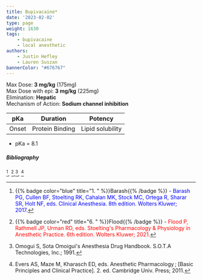 ```yaml
---
title: Bupivacaine*
date: '2023-02-02'
type: page
weight: 1630
tags: 
    - bupivacaine
    - local anesthetic
authors: 
    - Justin Hefley
    - Lauren Suszan
bannerColor: "#676767"
---
```



Max Dose: **3 mg/kg** (175mg)  
Max Dose with epi: **3 mg/kg** (225mg)  
Elimination: **Hepatic**  
Mechanism of Action: **Sodium channel inhibition** 

|pKa | Duration| Potency|
|:--: |:--: |:--: |
| Onset | Protein Binding | Lipid solubility|

- pKa = 8.1


##### Bibliography
[^1], [^6],[^14], [^15]



[^1]: {{% badge color="blue" title="1. " %}}Barash{{% /badge %}}<span style="color:blue"> - Barash PG, Cullen BF, Stoelting RK, Cahalan MK, Stock MC, Ortega R, Sharar SR, Holt NF, eds. Clinical Anesthesia. 8th edition. Wolters Kluwer; 2017.</span>  
[^2]: {{% badge color="purple" title="2. " %}}Chestnut{{% /badge %}}<span style="color:purple"> - Chestnut DH, Wong CA, Tsen LC, Ngan Kee WD, Beilin Y, Mhyre JM, Bateman BT, eds. 6th edition. Elsevier; 2020.</span>  
[^3]: {{% badge color="pink" title="3. " %}}Cote{{% /badge %}} - <span style="color:pink">Coté CJ, Lerman J, Anderson BJ. Coté and Lerman's A Practice of Anesthesia for Infants and Children. 6th edition. Elsevier; 2018.</span>  
[^4]: {{% badge color="brown" title="4. " %}}Ehrenwerth{{% /badge %}} - <span style="color:brown">Ehrenwerth J, Eisenkraft J, Berry J, eds. Anesthesia Equipment: Principles and Applications. 3rd edition. Elsevier; 2020.</span>  
[^5]: {{% badge color="green" title="5. " %}}Farag{{% /badge %}} - <span style="color:green">Farag E, Mounir-Soliman L, Brown DL. Brown's Atlas of Regional Anesthesia. 6th edition. Elsevier; 2020.</span>  
[^6]: {{% badge color="red" title="6. " %}}Flood{{% /badge %}} - <span style="color:red">Flood P, Rathmell JP, Urman RD, eds. Stoelting's Pharmacology & Physiology in Anesthetic Practice. 6th edition. Wolters Kluwer; 2021.</span>  
[^7]: {{% badge color="grey" title="7. " %}}Foster{{% /badge %}} - <span style="color:grey">Foster SD, Callahan MF, eds. A Professional Study and Resource Guide for the CRNA. 2nd edition. American Association of Nurse Anesthetists; 2011.</span>  
[^8]: {{% badge color="orange" title="8. " %}}Gropper{{% /badge %}} - <span style="color:orange">Gropper MA, Cohen NH, Eriksson LI, Fleisher LA, Leslie K, Wiener-Kronish JP, eds. Miller's Anesthesia (Vols. 1-2). 9th edition. Elsevier; 2019.</span>  
[^9]: {{% badge color="indigo" title="9. " %}}Rosenblatt{{% /badge %}} - <span style="color:indigo">Rosenblatt WH, Popescu WM. Master Techniques in Upper and Lower Airway Management. Wolters Kluwer (LWW); 2015.</span>  
[^10]: {{% badge color="teal" title="10. " %}}Hall{{% /badge %}} - <span style="color:teal">Hall JE, Hall ME. Guyton and Hall Textbook of Medical Physiology. 14th edition. Elsevier; 2020.</span>  
[^11]: {{% badge color="maroon" title="11. " %}}Hines{{% /badge %}} - <span style="color:maroon">Hines RL, Jones SB, eds. Stoelting's Anesthesia and Co-existing Disease. 8th edition. Elsevier; 2021.</span>  
[^12]: {{% badge color="aquamarine" title="12. " %}}Jaffe{{% /badge %}} - <span style="color:aquamarine">Jaffe RA, Schmiesing CA, Golianu B. Anesthesiologist's Manual of Surgical Procedures. 6th ed. Wolters Kluwer; 2020.</span>  
[^13]: {{% badge color="darkgreen" title="13. " %}}Nagelhout{{% /badge %}} - <span style="color:darkgreen">Nagelhout JJ, Elisha S, Heiner JS, eds. Nurse Anesthesia. 7th edition. Elsevier; 2020.</span>
[^14]: Omogui S, Sota Omoigui's Anesthesia Drug Handbook. S.O.T.A Technologies, Inc.; 1991.
[^15]: Evers AS, Maze M, Kharasch ED, eds. Anesthetic Pharmacology ; [Basic Principles and Clinical Practice]. 2. ed. Cambridge Univ. Press; 2011.